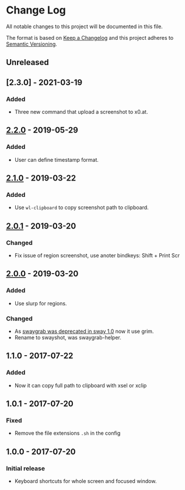 # Change Log
All notable changes to this project will be documented in this file.

The format is based on [Keep a Changelog](http://keepachangelog.com/) 
and this project adheres to [Semantic Versioning](http://semver.org/).

## Unreleased

## [2.3.0] - 2021-03-19
### Added
-   Three new command that upload a screenshot to x0.at.

## [2.2.0] - 2019-05-29
### Added
-   User can define timestamp format.

## [2.1.0] - 2019-03-22
### Added
-   Use `wl-clipboard` to copy screenshot path to clipboard.

## [2.0.1] - 2019-03-20
### Changed
-   Fix issue of region screenshot, use anoter bindkeys: Shift + Print Scr

## [2.0.0] - 2019-03-20
### Added
-   Use slurp for regions.
### Changed
-   As [swaygrab was deprecated in sway 1.0](https://github.com/swaywm/sway/releases/tag/1.0) now it use grim.
-   Rename to swayshot, was swaygrab-helper.

## 1.1.0 - 2017-07-22
### Added
-   Now it can copy full path to clipboard with xsel or xclip

## 1.0.1 - 2017-07-20
### Fixed
-   Remove the file extensions `.sh` in the config


## 1.0.0 - 2017-07-20
### Initial release
-   Keyboard shortcuts for whole screen and focused window.

[2.2.0]: https://gitlab.com/racy/swayshot/compare/2.2.0...2.3.0
[2.2.0]: https://gitlab.com/racy/swayshot/compare/2.1.0...2.2.0
[2.1.0]: https://gitlab.com/racy/swayshot/compare/2.0.1...2.1.0
[2.0.1]: https://gitlab.com/racy/swayshot/compare/2.0.0...2.0.1
[2.0.0]: https://gitlab.com/racy/swayshot/compare/1.1.0...2.0.0